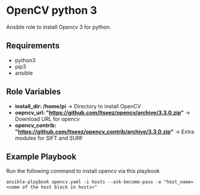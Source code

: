 OpenCV python 3
===============

Ansible role to install Opencv 3 for python.

Requirements
------------
 - python3
 - pip3
 - ansible

Role Variables
--------------

- **install_dir: /home/pi** -> Directory to install OpenCV
- **oepncv_url: "https://github.com/Itseez/opencv/archive/3.3.0.zip"** -> Download URL for opencv
- **opencv_contrib: "https://github.com/Itseez/opencv_contrib/archive/3.3.0.zip"** -> Extra modules for SIFT and SURF

Example Playbook
----------------
Run the following command to install opencv via this playbook

`ansible-playbook opencv.yaml -i hosts --ask-become-pass -e "host_name=<name of the host block in hosts>"`
